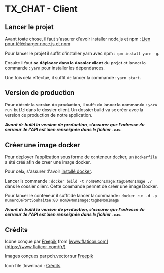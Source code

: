 # TX_CHAT - Client

## Lancer le projet

Avant toute chose, il faut s'assurer d'avoir installer node.js et npm : [Lien pour télécharger node.js et npm](https://nodejs.org/fr/download/)

Pour lancer le projet il suffit d'installer yarn avec npm : ``npm install yarn -g``.

Ensuite il faut **se déplacer dans le dossier client** du projet et lancer la commande : ``yarn`` pour installer les dépendances.

Une fois cela effectué, il suffit de lancer la commande : ``yarn start``.

## Version de production

Pour obtenir la version de production, il suffit de lancer la commande : ``yarn run build`` dans le dossier client. Un dossier build va se créer avec la version de production de notre application.

***Avant de build la version de production, s'assurer que l'adresse du serveur de l'API est bien renseignée dans le fichier ``.env``.***

## Créer une image docker

Pour déployer l'application sous forme de conteneur docker, un ``Dockerfile`` a été créé afin de créer une image docker.

Pour cela, s'assurer d'avoir [installé docker](https://docs.docker.com/get-docker/).

Lancer la commande : ``docker build -t nomDeMonImage:tagDeMonImage ./`` dans le dossier client. Cette commande permet de créer une image Docker.

Pour lancer le conteneur il suffit de lancer la commande : ``docker run -d -p numeroDePortSouhaitee:80 nomDeMonImage:tagDeMonImage``

***Avant de build la version de production, s'assurer que l'adresse du serveur de l'API est bien renseignée dans le fichier ``.env``.***

## Crédits

Icône conçue par [Freepik](https://www.freepik.com) from [www.flaticon.com](https://www.flaticon.com/fr/)

Images conçues par pch.vector sur [Freepik](https://www.freepik.com)

Icon file download : [Crédits](https://icon-library.com/icon/icon-file-downloads-11.html)
